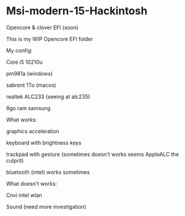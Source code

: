 # Msi-modern-15-Hackintosh
Opencore &amp; clover EFI (soon) 


This is my WIP Opencore EFI folder

My config:

Core i5 10210u

pm981a (windows)

sabrent 1To (macos)

realtek ALC233 (seeing at alc235)

8go ram samsung


What works:

graphics acceleration

keyboard with brightness keys

trackpad with gesture (sometimes doesn't works seems AppleALC the culprit)

bluetooth (intel) works sometimes

What doesn't works:

Cnvi intel wlan

Sound (need more investigation)

